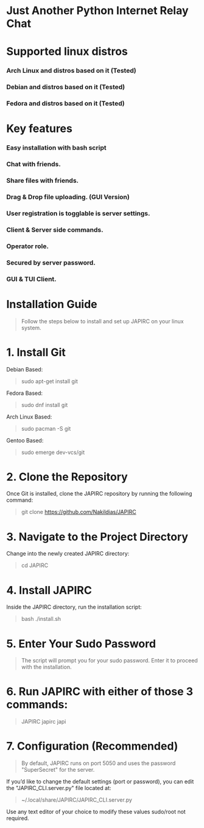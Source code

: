 # Just Another Python Internet Relay Chat
# Supported linux distros
### Arch Linux and distros based on it (Tested)
### Debian and distros based on it (Tested)
### Fedora and distros based on it (Tested)
# Key features
### Easy installation with bash script
### Chat with friends.
### Share files with friends.
### Drag & Drop file uploading. (GUI Version)
### User registration is togglable is server settings.
### Client & Server side commands.
### Operator role.
### Secured by server password.
### GUI & TUI Client.


# Installation Guide

> Follow the steps below to install and set up JAPIRC on your linux system.
# 1. Install Git

Debian Based:

> sudo apt-get install git

Fedora Based:

> sudo dnf install git

Arch Linux Based:

> sudo pacman -S git

Gentoo Based:

> sudo emerge dev-vcs/git

# 2. Clone the Repository

Once Git is installed, clone the JAPIRC repository by running the following command:

> git clone https://github.com/Nakildias/JAPIRC

# 3. Navigate to the Project Directory

Change into the newly created JAPIRC directory:

> cd JAPIRC

# 4. Install JAPIRC

Inside the JAPIRC directory, run the installation script:

> bash ./install.sh

# 5. Enter Your Sudo Password

> The script will prompt you for your sudo password. Enter it to proceed with the installation.

# 6. Run JAPIRC with either of those 3 commands:

> JAPIRC
> japirc
> japi

# 7. Configuration (Recommended)

> By default, JAPIRC runs on port 5050 and uses the password "SuperSecret" for the server.

If you’d like to change the default settings (port or password), you can edit the "JAPIRC_CLI.server.py" file located at:

> ~/.local/share/JAPIRC/JAPIRC_CLI.server.py

Use any text editor of your choice to modify these values sudo/root not required.

  
